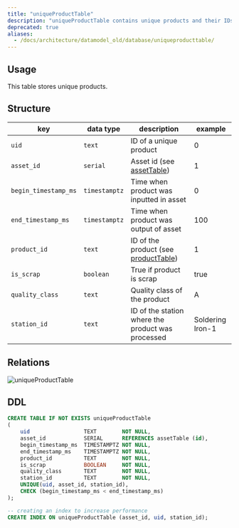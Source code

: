 ```yaml
---
title: "uniqueProductTable"
description: "uniqueProductTable contains unique products and their IDs."
deprecated: true
aliases:
  - /docs/architecture/datamodel_old/database/uniqueproducttable/
---
```


## Usage

This table stores unique products.

## Structure

| key                  | data type     | description                                             | example          |
|----------------------|---------------|---------------------------------------------------------|------------------|
| `uid`                | `text`        | ID of a unique product                                  | 0                |
| `asset_id`           | `serial`      | Asset id (see [assetTable](/docs/architecture/datamodel/database/assettable))              | 1                |
| `begin_timestamp_ms` | `timestamptz` | Time when product was inputted in asset                 | 0                |
| `end_timestamp_ms`   | `timestamptz` | Time when product was output of asset                   | 100              |
| `product_id`         | `text`        | ID of the product (see [productTable](/docs/architecture/datamodel/database/producttable)) | 1                |
| `is_scrap`           | `boolean`     | True if product is scrap                                | true             |
| `quality_class`      | `text`        | Quality class of the product                            | A                |
| `station_id`         | `text`        | ID of the station where the product was processed       | Soldering Iron-1 |


## Relations

![uniqueProductTable](/images/architecture/datamodel/database/uniqueproducttable.png)

## DDL
```sql
CREATE TABLE IF NOT EXISTS uniqueProductTable
(
    uid                 TEXT        NOT NULL,
    asset_id            SERIAL      REFERENCES assetTable (id),
    begin_timestamp_ms  TIMESTAMPTZ NOT NULL,
    end_timestamp_ms    TIMESTAMPTZ NOT NULL,
    product_id          TEXT        NOT NULL,
    is_scrap            BOOLEAN     NOT NULL,
    quality_class       TEXT        NOT NULL,
    station_id          TEXT        NOT NULL,
    UNIQUE(uid, asset_id, station_id),
    CHECK (begin_timestamp_ms < end_timestamp_ms)
);

-- creating an index to increase performance
CREATE INDEX ON uniqueProductTable (asset_id, uid, station_id);
```
